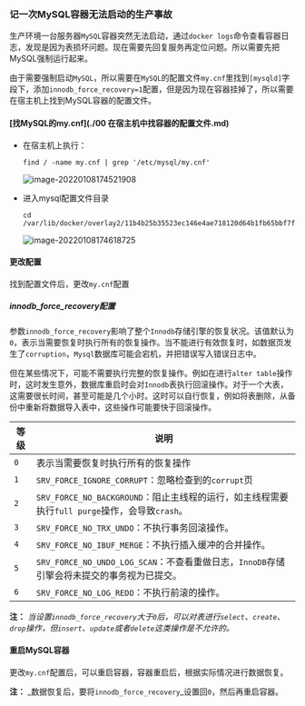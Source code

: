 ### 记一次MySQL容器无法启动的生产事故

生产环境一台服务器`MySQL`容器突然无法启动，通过`docker logs`命令查看容器日志，发现是因为表损坏问题。现在需要先回复服务再定位问题。所以需要先把MySQL强制运行起来。

由于需要强制启动`MySQL`，所以需要在`MySQL`的配置文件`my.cnf`里找到`[mysqld]`字段下，添加`innodb_force_recovery=1`配置，但是因为现在容器挂掉了，所以需要在宿主机上找到MySQL容器的配置文件。

#### [找MySQL的my.cnf](./00 在宿主机中找容器的配置文件.md)

-   在宿主机上执行：

    ```shell
    find / -name my.cnf | grep '/etc/mysql/my.cnf'
    ```

    ![image-20220108174521908](https://typroa12138.oss-cn-hangzhou.aliyuncs.com/image/2022/01/2022010817452121.png)

-   进入mysql配置文件目录

    ```shell
    cd /var/lib/docker/overlay2/11b4b25b35523ec146e4ae718120d64b1fb65bbf7f79dacd3dee26d034fbe23b/diff/etc/mysql/
    ```

    ![image-20220108174618725](https://typroa12138.oss-cn-hangzhou.aliyuncs.com/image/2022/01/2022010817461818.png)



#### 更改配置

找到配置文件后，更改`my.cnf`配置

##### innodb_force_recovery配置

参数`innodb_force_recovery`影响了整个`Innodb`存储引擎的恢复状况。该值默认为`0`，表示当需要恢复时执行所有的恢复操作。当不能进行有效恢复时，如数据页发生了`corruption`，`Mysql`数据库可能会宕机，并把错误写入错误日志中。

但在某些情况下，可能不需要执行完整的恢复操作。例如在进行`alter table`操作时，这时发生意外，数据库重启时会对`Innodb`表执行回滚操作。对于一个大表，这需要很长时间，甚至可能是几个小时。这时可以自行恢复，例如将表删除，从备份中重新将数据导入表中，这些操作可能要快于回滚操作。

| 等级 | 说明                                                         |
| ---- | ------------------------------------------------------------ |
| `0`  | 表示当需要恢复时执行所有的恢复操作                           |
| `1`  | `SRV_FORCE_IGNORE_CORRUPT`：忽略检查到的`corrupt`页          |
| `2`  | `SRV_FORCE_NO_BACKGROUND`：阻止主线程的运行，如主线程需要执行`full purge`操作，会导致`crash`。 |
| `3`  | `SRV_FORCE_NO_TRX_UNDO`：不执行事务回滚操作。                |
| `4`  | `SRV_FORCE_NO_IBUF_MERGE`：不执行插入缓冲的合并操作。        |
| `5`  | `SRV_FORCE_NO_UNDO_LOG_SCAN`：不查看重做日志，`InnoDB`存储引擎会将未提交的事务视为已提交。 |
| `6`  | `SRV_FORCE_NO_LOG_REDO`：不执行前滚的操作。                  |

__注：__ _当设置`innodb_force_recovery`大于`0`后，可以对表进行`select`、`create`、`drop`操作，但`insert`、`update`或者`delete`这类操作是不允许的。_



#### 重启MySQL容器

更改`my.cnf`配置后，可以重启容器，容器重启后，根据实际情况进行数据恢复。

__注：__ _数据恢复后，要将`innodb_force_recovery`_设置回`0`，然后再重启容器。

